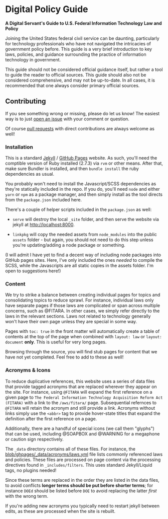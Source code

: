 # Digital Policy Guide

**A Digital Servant's Guide to U.S. Federal Information Technology Law and Policy**

Joining the United States federal civil service can be daunting, particularly for technology professionals who have not navigated the intricacies of government policy before. This guide is a very brief introduction to key laws, policies, and guidance surrounding the practice of information technology in government.

This guide should not be considered official guidance itself, but rather a tool to guide the reader to official sources. This guide should also not be considered comprehensive, and may not be up-to-date. In all cases, it is recommended that one always consider primary official sources.

## Contributing

If you see something wrong or missing, please do let us know! The easiest way is to just [open an issue](https://github.com/krusynth/digitalpolicy/issues) with your comment or question.

Of course [pull requests](https://docs.github.com/en/pull-requests/collaborating-with-pull-requests) with direct contributions are always welcome as well!

### Installation

This is a standard [Jekyll](https://jekyllrb.com/docs/) / [GitHub Pages](https://pages.github.com/) website.  As such, you'll need the comptible version of Ruby installed (2.7.3) via `rvm` or other means. After that, make sure Bundler is installed, and then `bundle install` the ruby dependencies as usual.

You probably won't need to install the Javascript/SCSS dependencies as they're statically included in the repo. If you do, you'll need `node` and either `yarn` or `npm` as a package manager, and then simply install as the tool directs from the `package.json` included here.

There's a couple of helper scripts included in the `package.json` as well:

* `serve` will destroy the local `_site` folder, and then serve the website via jekyll at [http://localhost:8000](http://localhost:8000).

* `linkpkg` will copy the needed assets from `node_modules` into the public `assets` folder - but again, you should not need to do this step unless you're updating/adding a node package or something.

(I will admit I have yet to find a decent way of including node packages into GitHub pages sites. Here, I've only included the ones _needed_ to compile the SCSS, while the Javascripts are all static copies in the assets folder. I'm open to suggestions here!)

### Content

We try to strike a balance between creating individual pages for topics and consolidating topics to reduce sprawl.  For instance, individual laws only have separate pages if those laws are complicated or span across multiple concerns, such as @FITARA.  In other cases, we simply refer directly to the laws in the relevant sections.  Laws not related to technology generally won't have their own page unless they are special in some way.

Pages with `toc: true` in the front matter will automatically create a table of contents at the top of the page when combined with `layout: law` or `layout: document` **only**. This is useful for very long pages.

Browsing through the source, you will find stub pages for content that we have not yet completed.  Feel free to add to these as well!

### Acronyms & Icons

To reduce duplicative references, this website uses a series of data files that provide tagged acronyms that are replaced wherever they appear on the site. For instance, using `@FITARA` will expand the first reference on a given page to `The Federal Information Technology Acquisition Reform Act (FITARA)` with a link to the `/aws/fitara/` page.  Subsequential refernces to `@FITARA` will retain the acronym and still provide a link. Acronyms without links simply use the `<abbr>` tag to provide hover-state titles that expand the definition after the first reference on a page.

Additionally, there are a handful of special icons (we call them "glyphs") that can be used, including @SOAPBOX and @WARNING for a megaphone or caution sign respectively.

The `_data` directory contains all of these files. For instance, the [blob/ghpages/_data/acronyms/laws.yml](blob/ghpages/_data/acronyms/laws.yml) file lists commonly referenced laws and policies. These files are processed on page content via the processing directives found in `_includes/filters`.  This uses standard Jekyll/Liquid tags, no plugins needed!

Since these terms are replaced in the order they are listed in the data files, to avoid conflicts **longer terms should be put before shorter terms**; for instance `DOEd` should be listed before `DOE` to avoid replacing the latter _first_ with the wrong term.

If you're adding new acronyms you typically need to restart jekyll between edits, as these are processed when the site is rebuilt.
